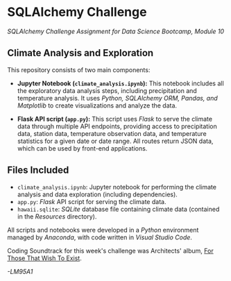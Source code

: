 # SQLAlchemy Challenge

*SQLAlchemy Challenge Assignment for Data Science Bootcamp, Module 10*

## Climate Analysis and Exploration
This repository consists of two main components:

* **Jupyter Notebook (`climate_analysis.ipynb`):**
This notebook includes all the exploratory data analysis steps, including precipitation and temperature analysis. It uses *Python, SQLAlchemy ORM, Pandas, and Matplotlib* to create visualizations and analyze the data.

* **Flask API script (`app.py`):**
This script uses *Flask* to serve the climate data through multiple API endpoints, providing access to precipitation data, station data, temperature observation data, and temperature statistics for a given date or date range. All routes return JSON data, which can be used by front-end applications.

## Files Included
- `climate_analysis.ipynb`: Jupyter notebook for performing the climate analysis and data exploration (including dependencies).
- `app.py`: *Flask* API script for serving the climate data.
- `hawaii.sqlite`: *SQLite* database file containing climate data (contained in the *Resources* directory).

All scripts and notebooks were developed in a *Python* environment managed by *Anaconda*, with code written in *Visual Studio Code*.

Coding Soundtrack for this week's challenge was Architects' album, [For Those That Wish To Exist](https://www.youtube.com/playlist?list=PLcZMZxR9uxC-E2LSxEY1wevRTbob6XNjA).

*-LM95A1*